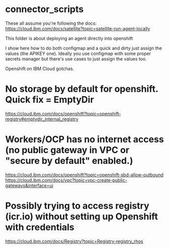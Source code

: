 # connector_scripts
These all assume you're following the docs: 
https://cloud.ibm.com/docs/satellite?topic=satellite-run-agent-locally

This folder is about deploying an agent directly into openshift

I show here how to do both configmap and a quick and dirty just assign the values (the APIKEY one). 
Ideally you use configmap with some proper secrets manager but there's use cases to just assign the values too. 

Openshift on IBM Cloud gotchas. 
# No storage by default for openshift. Quick fix = EmptyDir 
https://cloud.ibm.com/docs/openshift?topic=openshift-registry#emptydir_internal_registry
# Workers/OCP has no internet access (no public gateway in VPC or "secure by default" enabled.)
https://cloud.ibm.com/docs/openshift?topic=openshift-sbd-allow-outbound
https://cloud.ibm.com/docs/vpc?topic=vpc-create-public-gateways&interface=ui
# Possibly trying to access registry (icr.io) without setting up Openshift with credentials
https://cloud.ibm.com/docs/Registry?topic=Registry-registry_rhos
